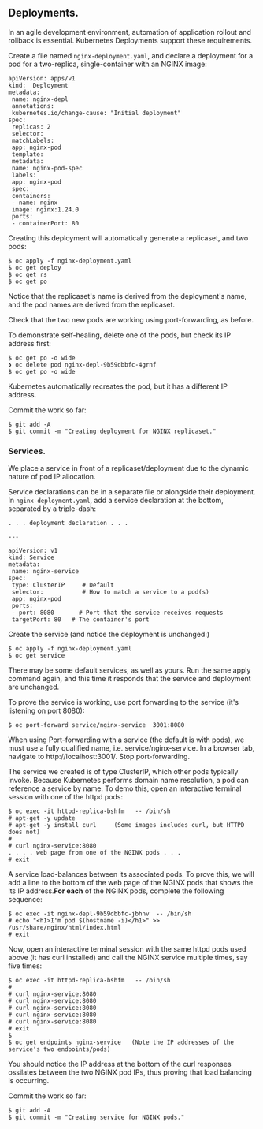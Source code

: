 ## Deployments.

In an agile development environment, automation of application rollout and rollback is essential. Kubernetes Deployments support these requirements.

Create a file named `nginx-deployment.yaml`, and declare a deployment for a pod for a two-replica, single-container with an NGINX image:
~~~
apiVersion: apps/v1
kind:  Deployment
metadata:
 name: nginx-depl
 annotations:
 kubernetes.io/change-cause: "Initial deployment"
spec:
 replicas: 2
 selector:
 matchLabels:
 app: nginx-pod
 template:
 metadata:
 name: nginx-pod-spec
 labels:
 app: nginx-pod
 spec:
 containers:
 - name: nginx
 image: nginx:1.24.0
 ports:
 - containerPort: 80
~~~
Creating this deployment will automatically generate a replicaset, and two pods:
~~~
$ oc apply -f nginx-deployment.yaml
$ oc get deploy                     
$ oc get rs       
$ oc get po
~~~
Notice that the replicaset's name is derived from the deployment's name, and the pod names are derived from the replicaset.

Check that the two new pods are working using port-forwarding, as before.

To demonstrate self-healing, delete one of the pods, but check its IP address first:
~~~
$ oc get po -o wide
❯ oc delete pod nginx-depl-9b59dbbfc-4grnf  
$ oc get po -o wide
~~~
Kubernetes automatically recreates the pod, but it has a different IP address.

Commit the work so far:
~~~
$ git add -A
$ git commit -m "Creating deployment for NGINX replicaset."
~~~

### Services.

We place a service in front of a replicaset/deployment due to the dynamic nature of pod IP allocation.

Service declarations can be in a separate file or alongside their deployment. In  `nginx-deployment.yaml`, add a service declaration at the bottom, separated by a triple-dash:
~~~
. . . deployment declaration . . . 

---

apiVersion: v1
kind: Service
metadata:
 name: nginx-service
spec:
 type: ClusterIP     # Default
 selector:           # How to match a service to a pod(s)
 app: nginx-pod
 ports:
 - port: 8080       # Port that the service receives requests
 targetPort: 80   # The container's port
~~~
Create the service (and notice the deployment is unchanged:)
~~~
$ oc apply -f nginx-deployment.yaml
$ oc get service                   
~~~
There may be some default services, as well as yours.
Run the same apply command again, and this time it responds that the service and deployment are unchanged. 

To prove the service is working, use port forwarding to the service (it's listening on port 8080):
~~~
$ oc port-forward service/nginx-service  3001:8080
~~~
When using Port-forwarding with a service (the default is with pods), we must use a fully qualified name, i.e. service/nginx-service. In a browser tab, navigate to http://localhost:3001/. Stop port-forwarding.

The service we created is of type ClusterIP, which other pods typically invoke. Because Kubernetes performs domain name resolution, a pod can reference a service by name. To demo this, open an interactive terminal session with one of the httpd pods:
~~~
$ oc exec -it httpd-replica-bshfm   -- /bin/sh
# apt-get -y update
# apt-get -y install curl     (Some images includes curl, but HTTPD does not)
#
# curl nginx-service:8080
. . . . web page from one of the NGINX pods . . . 
# exit
~~~

A service load-balances between its associated pods. To prove this, we will add a line to the bottom of the web page of the NGINX pods that shows the its IP address.__For each__ of the NGINX pods, complete the following sequence:
~~~
$ oc exec -it nginx-depl-9b59dbbfc-jbhnv  -- /bin/sh
# echo "<h1>I'm pod $(hostname -i)</h1>" >> /usr/share/nginx/html/index.html
# exit
~~~

Now, open an interactive terminal session with the same httpd pods used above (it has curl installed) and call the NGINX service multiple times, say five times:
~~~
$ oc exec -it httpd-replica-bshfm   -- /bin/sh
#
# curl nginx-service:8080
# curl nginx-service:8080
# curl nginx-service:8080
# curl nginx-service:8080
# curl nginx-service:8080
# exit
$
$ oc get endpoints nginx-service   (Note the IP addresses of the service's two endpoints/pods)
~~~
You should notice the IP address at the bottom of the curl responses ossilates between the two NGINX pod IPs, thus proving that load balancing is occurring.

Commit the work so far:
~~~
$ git add -A
$ git commit -m "Creating service for NGINX pods."
~~~